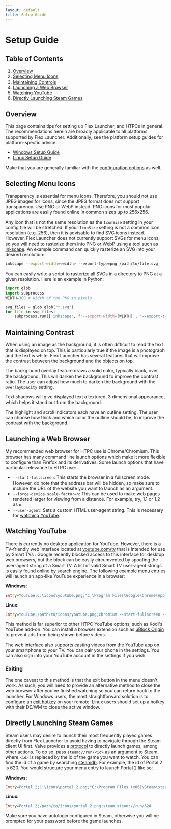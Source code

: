 ```yaml
---
layout: default
title: Setup Guide
---
```

# Setup Guide
## Table of Contents
1. [Overview](#overview)
2. [Selecting Menu Icons](#selecting-menu-icons)
3. [Maintaining Controls](#maintaining-contrast)
4. [Launching a Web Browser](#launching-a-web-browser)
5. [Watching YouTube](#watching-youtube)
6. [Directly Launching Steam Games](#directly-launching-steam-games)

## Overview
This page contains tips for setting up Flex Launcher, and HTPCs in general. The recommendations herein are broadly applicable to all platforms supported by Flex Launcher. Additionally, see the platform setup guides for platform-specfic advice:
- [Windows Setup Guide](https://complexlogic.github.io/flex-launcher/setup_windows)
- [Linux Setup Guide](https://complexlogic.github.io/flex-launcher/setup_linux)

Make that you are generally familiar with the [configuration options](https://complexlogic.github.io/flex-launcher/configuration) as well.

## Selecting Menu Icons
Transparency is essential for menu icons. Therefore, you should not use JPEG images for icons, since the JPEG format does not support transparency. Use PNG or WebP instead. PNG icons for most popular applications are easily found online in common sizes up to 256x256.

Any icon that is not the same resolution as the `IconSize` setting in your config file will be stretched. If your `IconSize` setting is not a common icon resolution (e.g. 256), then it is advisable to find SVG icons instead. However, Flex Launcher does not currently support SVGs for menu icons, so you will need to rasterize them into PNG or WebP using a tool such as [Inkscape](https://inkscape.org/). An example command can quickly rasterize an SVG into your desired resolution:
```bash
inkscape --export-width=<width> --export-type=png /path/to/file.svg
```
You can easily write a script to rasterize all SVGs in a directory to PNG at a given resolution. Here is an example in Python:
```python
import glob
import subprocess
WIDTH=300 # Width of the PNG in pixels

svg_files = glob.glob("*.svg")
for file in svg_files:
    subprocess.run(['inkscape', f'--export-width={WIDTH}', '--export-type=png', file])
```

## Maintaining Contrast
When using an image as the background, it is often difficult to read the text that is displayed on top. This is particularly true if the image is a photograph and the text is white. Flex Launcher has several features that will improve the contrast between the background and the objects on top.

The background overlay feature draws a solid color, typically black, over the background. This will darken the background to improve the contrast ratio. The user can adjust how much to darken the background with the `OverlayOpacity` setting.

Text shadows will give displayed text a textured, 3 dimensional appearance, which helps it stand out from the background.

The highlight and scroll indicators each have an outline setting. The user can choose how thick and which color the outline should be, to improve the contrast with the background.

## Launching a Web Browser
My recommended web browser for HTPC use is Chrome/Chromium. This browser has many command line launch options which make it more flexible to configure than Firefox and its derivatives. Some launch options that have particular relevance to HTPC use:
- `--start-fullscreen`: This starts the browser in a fullscreen mode. However, do note that the address bar will be hidden, so make sure to include the URL of the website you want to launch as an argument.
- `--force-device-scale-factor=n`: This can be used to make web pages rendered larger for viewing from a distance. For example, try, 1.1 or 1.2 as `n`.
- `--user-agent`: Sets a custom HTML user-agent string. This is necessary for [watching YouTube](#watching-youtube).

## Watching YouTube
There is currently no desktop application for YouTube. However, there is a TV-friendly web interface located at [youtube.com/tv](https://www.youtube.com/tv) that is intended for use by Smart TVs . Google recently blocked access to this interface for desktop web browsers, but the block can be easily circumvented by spoofing the user-agent string of a Smart TV. A list of valid Smart TV user-agent strings is easily found online by search engine. The following example menu entries will launch an app-like YouTube experience in a browser:

**Windows:**
```ini
Entry=YouTube;C:\icons\youtube.png;"C:\Program Files\Google\Chrome\Application\chrome.exe" --start-fullscreen --user-agent="Mozilla/5.0 (Linux; Tizen 2.3; SmartHub; SMART-TV; SmartTV; U; Maple2012) AppleWebKit/538.1+ (KHTML, like Gecko) TV Safari/538.1+" youtube.com/tv
```

**Linux:**
```ini
Entry=YouTube;/path/to/icons/youtube.png;chromium --start-fullscreen --user-agent="Mozilla/5.0 (Linux; Tizen 2.3; SmartHub; SMART-TV; SmartTV; U; Maple2012) AppleWebKit/538.1+ (KHTML, like Gecko) TV Safari/538.1+" youtube.com/tv
```

This method is far superior to other HTPC YouTube options, such as Kodi's YouTube add-on. You can install a browser extension such as [uBlock Origin](https://ublockorigin.com/) to prevent ads from being shown before videos.

The web interface also supports casting videos from the YouTube app on your smartphone to your TV. You can pair your phone in the settings. You can also sign into your YouTube account in the settings if you wish.

### Exiting
The one caveat to this method is that the exit button in the menu doesn't work. As such, you will need to provide an alternative method to close the web browser after you've finished watching so you can return back to the launcher. For Windows users, the most straightforward solution is to configure an [exit hotkey](https://complexlogic.github.io/flex-launcher/configuration#exit-hotkey-windows-only) on your remote. Linux users should set up a hotkey with their DE/WM to close the active window.

## Directly Launching Steam Games
Steam users may desire to launch their most frequently played games directly from Flex Launcher to avoid having to navigate through the Steam client UI first. Valve provides a [protocol](https://developer.valvesoftware.com/wiki/Steam_browser_protocol) to directly launch games, among other actions. To do so, pass `steam://run/<id>` as an argument to Steam, where `<id>` is replaced by the id of the game you want to watch. You can find the id of a game by searching [steamdb](https://steamdb.info/). For example, the id of Portal 2 is 620. You would structure your menu entry to launch Portal 2 like so:

**Windows:**
```ini
Entry=Portal 2;C:\icons\portal_2.png;"C:\Program Files (x86)\Steam\steam.exe" steam://run/620
```

**Linux:**
```ini
Entry=Portal 2;/path/to/icons/portal_2.png;steam steam://run/620
```

Make sure you have autologin configured in Steam, otherwise you will be prompted for your password before the game launches.
